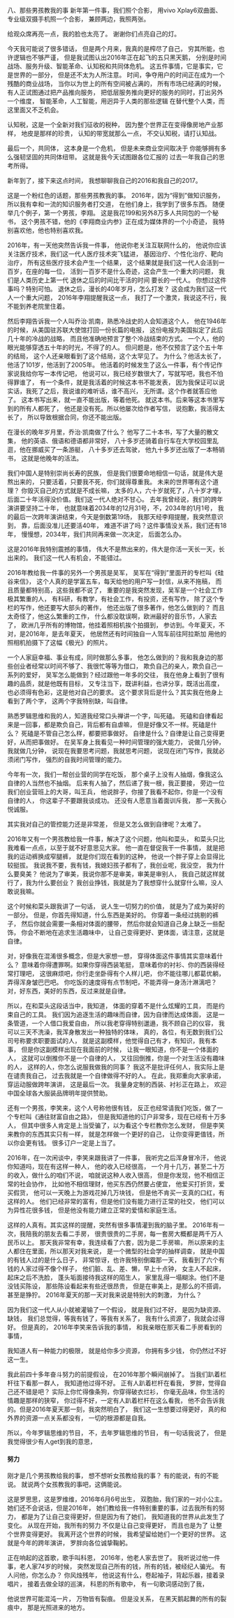 八、那些男孩教我的事
新年第一件事，我们照个合影，
用vivo  Xplay6双曲面、专业级双摄手机照一个合影，
兼顾两边，我照两张。

给观众席再亮一点，我的脸也太亮了。
谢谢你们点亮自己的灯。

今天我可能说了很多错话，
但是两个月来，我真的是榨尽了自己，
穷其所能，也许逻辑也不够严谨，
但是我试图认出2016年正在起飞的五只黑天鹅，
分别是时间战场、服务升级、智能革命、认知税和共同体危机。
这五件事情，它是事实，它是世界的一部分，
但是还不太为人所注意。
时间，争夺用户的时间正在成为一个残酷的商业战场，
当你以为世上的所有空间被占满的，
所有市场已经满的时候，有人正试图通过把产品推向服务，
把低层服务推向更好的服务的同时，打出另外一个维度，
智能革命，人工智能，用迥异于人类的那些逻辑
在替代整个人类，而这里面又不乏机会。

认知税，这是一个全新对我们征收的税种，
因为整个世界正在变得像房地产业那样，
地皮是那样的珍贵，
认知的带宽就那么一点，
不交认知税，请打认知战。

最后一个，共同体，
这本身是一个危机，
但是未来商业空间取决于
你能够拥有多么强韧坚固的共同体纽带。
这就是我今天试图跟各位汇报的
过去一年我自己的思考所得。

新年到了，接下来这点时间，
我想聊聊我自己的2016和我自己的2017。

这是一个粉红色的话题，那些男孩教我的事。
2016年，因为“得到”做知识服务，
所以我有幸和一流的知识服务者打交道，
在他们身上，我学到了很多东西。
随便举几个例子，第一个男孩，李翔。
这是我花199和另外8万多人共同包的一个秘书，
这个男孩不错，他的《李翔商业内参》正在成为媒体界的一个小奇迹，
我特别喜欢他，他也特别喜欢我。

2016年，有一天他突然告诉我一件事，
他说你老关注互联网什么的，
他说你应该关注医疗技术，我们这一代人医疗技术突飞猛进，
基因治疗、个性化治疗、靶向治疗，
所有这些医疗技术会产生一个结果，
这个结果就是我们这一代人会活到一百岁，在座的每一位，
活到一百岁不是什么奇迹，这会产生一个重大的问题，
我们是人类历史上第一代
退休之后的时间比干活的时间
要长的一代人。
你想过这件事吗？特别可怕。
退休之后，漫长的40年岁月，怎么打发？
这会成为我们这一代人一个重大问题，
2016年李翔提醒我这一点，
我打了一个激灵，我说这不行，我不能到养老院里住着。

然后李翔告诉我一个人叫乔治·凯南，熟悉冷战史的人会知道这个人，
他在1946年的时候，从美国驻苏联大使馆打回一份长篇的电报，
这份电报为美国拟定了此后几十年的冷战的战略，
而且他准确地预言了整个冷战结束的方式。
一个人，他的眼光能够穿透五十年的时光，不得了的人。
但问题是，他不仅预言了这个五十年的结局，
这个人还亲眼看到了这个结局，这个太罕见了。
为什么？他活太长了，
他活了101岁，他活到了2005年。
他活着的时候发生了这么一件事，有个传记作家说我给你写一本传记吧，
他说可以，我已经岁数很大了，写就写吧，我也不怕得罪谁了，
有一个条件，就是我活着的时候这本书不能发表，
因为我保证可以说实话，我死了之后，我说谁的难听话，谁不高兴，
无所谓。这个作者就答应他了。
这本书写出来，就一直不能出版，等着他死。
就这本书。后来等这本书里写到的所有人都死了，
他还是没有死。所以他屡次给作者写信，
说抱歉，我活得太长了，
所以导致根据合同，你还不能出版。

在漫长的晚年岁月里，乔治·凯南做了什么？
他写了二十本书，写了大量的散文集，
他的英语、俄语和德语都非常好，
八十多岁还骑着自行车在大学校园里乱逛，他在挪威买了一条游艇，
八十多岁还去驾驶，
他九十多岁还出版了一本畅销书，
这就是他晚年的活法。

我们中国人是特别崇尚长寿的民族，
但是我们很要命地相信一句话，就是伟大是熬出来的，
只要活着，只要我不死，你们就得尊重我。
未来的世界哪有这个道理？
你毁灭自己的方式就是不成长嘛，
太多的人，六十岁就死了，八十岁才埋，
后面二十年活得没价值。我们这一代人绝对不甘心。
去年我曾经说，我们的跨年演讲要坚持二十年，
也就意味着2034年的12月31号，不，2034年的1月1号，
我的最后一次跨年演讲结束，今天是倒数第19场，
我那天经李翔提醒，我突然意识到，
靠，后面没准儿还要活40年，
难道不讲了吗？这件事情没关系，我们还有18年，
慢慢想，2034年，我们共同再来做一次决定，
后面怎么办。

这是2016年我特别震撼的事情，
伟大不是熬出来的，伟大是你活一天长一天，长出来的。
我们这一代人有机会，不能错过。

2016年教给我一件事的另外一个男孩是吴军，
吴军在“得到”里面开的专栏叫《硅谷来信》，
这个人真的是学富五车，每天给他的用户写一封信，从来不拖稿，
而且质量都特别高，这些我都不说了，
重要的是我突然发现，吴军是一个社会工作极其繁重的人，
有科研，有教学，有社会工作，有投资，还有写作，
除了这个专栏的写作，他还要写大部头的著作，
他还出版了很多著作，他怎么做到的？
而且太奇怪了，他这么繁重的工作，
什么都没耽误啊，欧洲最好的音乐节，人家去了，
欧洲几乎所有的博物馆，他挂着照相机挨个拍摄到，
参访到。今年夏天，不对，是2016年，是去年夏天，
他居然还有时间独自一人驾车前往阿拉斯加
用他的照相机拍摄下了这幅《极光》的照片。

一个人家庭幸福、事业有成，同时做那么多事，
他怎么做到的？我和我身边的那些创业者经常以时间不够了、我很忙等等为借口，
欺负自己的亲人，欺负自己一系列的爱好，
吴军怎么能做到？经过跟他一年多的交往，
我在他身上看到了很有趣的品质，就是他既有目标，
又专注当下，既讲利益，也讲分享，既活出高度，
也必须得有色彩，这是他对自己的要求。
这个要求背后是什么？其实我在他身上看到了两个字，
这两个字我特别缺，叫自律。

熟悉罗辑思维和我的人，知道我经常口头禅讲一个字，叫死磕。
死磕和自律看起来是一回事，都是欺负自己，背后都有自虐嘛，
但是好像又不一样。死磕是什么？
死磕是不管自己怎么样，都要把事做好。
自律是什么？自律是让自己变得更好，从而把事做好。
在吴军身上我看见一种时间管理的强大能力，
说做几分钟，我就做几分钟，
说现在我要思考问题，我就思考问题，
说现在闭门写作，我就必须闭门写作，
强烈的自我时间管理的能力。

今年有一次，我们一帮创业营的同学在吃饭，
那个桌子上没有人抽烟，像我这么自律的人当然也不抽烟。
后来有人抽了，然后递了我一根，我正要接，
旁边一位我们创业营班上的大哥，叫王兵，
他说胖子，你接了我看不起你，你是一个没有自律的人，
你这辈子不要跟我谈成功。
还没有人愿意当着面训斥我，
那一天我心悦诚服。

其实我对自己的管控能力还是非常差，
但是又怎么做到自律呢？太难了。

2016年又有一个男孩教给我一件事，解决了这个问题，他叫和菜头，
和菜头只比我难看一点点，以至于就不好意思见大家。
他一直在督促我干一件事情，
就是把我的运动裤换成窄腿裤，
就是你们现在看到的这种，
他说一个胖子穿上会显得比较挺拔。
我说我不要，我有钱，我媳妇孩子都有了，我创业呢，我没空，
我为什么要臭美？
他说为了审美，我说你那不是审美，审美是审别人，
我自己就这样就行了，我为什么要创业？
我创业挣钱，我就是为了我想穿什么就穿什么嘛，没人敢说我嘛。

这个时候和菜头跟我讲了一句话，
说人生一切努力的价值，
就是为了成为美好的一部分。
但是，你首先得知道，什么东西是美好的。
你穿着一条经过挑剔的裤子，
然后你就会需要一条相对体面的腰带，
然后你就会知道自己身上缺乏一些配饰，
你会不断地在追求生活趣味中，
让自己变得更好、更体面，请注意，这就是自律。

对，好像我在混淆很多概念，但是大家想一想，
穿得体面这件事情其实意味着什么？
意味着你得遭罪啊。如果你穿得西装笔挺，
意味着你的衬衫、你的西装得经常打理吧，
这很麻烦吧，你行走坐卧得有个人样儿吧，
你不能往哪儿都葛优躺，弄得浑身皱巴巴吧。
你吃饭的速度得有点节制吧，不能弄得一身汤汁淋漓吧？
对，好东西，美好的东西，反过来就是自律。

所以，在和菜头这段话当中，我知道，
体面的穿着不是什么炫耀的工具，
而是约束自己的工具。
我们因为追逐生活的趣味而自律，因为自律而达成体面，
这是一条管道，一个人借口我爱自由，
所以我老穿得特别邋遢，我不顾自己的仪容，
我可以三天不洗澡，我浑身散发出一种独特的体味，
真的，各位，有无数到我们公司号称要求职要面试的人，
就是这副模样，他觉得自己有才，有知识，我有本事，
但是你这副模样出现在我面前的时候，
让我一眼知道，你不是一个体面的人，
这就可以倒推你不是一个自律的人，
又往回倒推，你是一个对生活没有趣味的人，
这样的人，你怎么说服我做我的同事？
我这不是批评任何人，我实际上是在谴责我自己，
过去我就是一个自律做得不好的人。
在此，我郑重向大家承诺，穿运动服做跨年演讲，
这是最后一次。
我量身定制的西装、衬衫正在路上，
欢迎中国全球各大服装品牌明年提供赞助。

还有一个男孩，李笑来，这个人号称他很有钱，
反正也经常请我们吃饭，做了一个专栏叫《通往财富自由之路》，
但是我知道他的订户非常多，现在已经有十万多人，
但其中很多人肯定是上当受骗了，以为看这个专栏教你怎么发财，
但是李笑来教你的东西其实只有一样，
就是怎样做一个更好的自己，
让你变得更值钱，所以你会更有钱。
很多订户一定是上当了。

2016年，在一次闲谈中，李笑来跟我讲了一件事，
我听完之后浑身冒冷汗，
他说你知道吗，现在有这样一种人，
他的收入已经很高，
一个月十几万，甚至二十万的收入，做什么的咱们不说，
咱就说这种人收入很高，
但是你发现，他不相信正常的社会协作，
比如他不相信理财，他买东西仍然要占便宜，
他爱买打折货，爱买假货，
他可以一天晚上为游戏花掉几万块钱，
但是他不肯买一支真的口红，有这样的人。
他们已经非常的富有，但是他们没有能力进行正常的社交，
他们可以为异性花很多钱，
但是他没有能力建立正常的爱情和家庭生活。

这样的人真有。其实这样的提醒，突然有很多事情灌到我的脑子里。
2016年有一次，我陪我的朋友去看二手房，
很贵很贵的二手房，每一套房大概都是两千万人民币以上。
那天我非常有幸，我连续看了六套，因为是二手房嘛，
所以原来的主人都住在里面，所以那天对我来说，
是一个微型的社会学的抽样调查，
就是中国的有钱人过的是什么日子，
非常惊讶，也许我特别倒霉那一天，
我看到了六个有钱的人家过得不像个样子，
他们脏、乱、差、懒，早上十点钟，
女主人不起床，起床之后不洗脸，
蓬头垢面接待我这样的陌生人，
家里乱得一塌糊涂。他们不是没钱买陈设，
那些陈设看起来有些还很昂贵，
但是在审美上，是那么的不搭调，甚至是狰狞。
2016年夏天的那一天对我来说是特别大的刺激，
为什么？

因为我们这一代人从小就被灌输了一个假设，
就是我们过不好，
是因为缺资源、缺钱，
我们总觉得，等我有钱了，等我有关系了，
我有什么资源了，我就会过得好。
但是真的，
2016年李笑来告诉我的事情，
和我亲眼在那天看二手房看到的事情，

我知道人有一种能力的极限，
就是给你多少资源，
你拥有多少钱，
你仍然过不好这一生。

我此前四十多年奋斗努力的前提假设，
在2016年那个瞬间崩掉了。
当我们趴着栏杆往下看那一群人，
我知道他过得不好。
正有人趴着栏杆在看我，
罗胖，觉得自己还不错是吧？
实际上你忙得像条狗，你穿得破衣烂衫，
你毫无品味，你生活的情趣是那样的狭窄，
你过得不好，一定有人趴着栏杆在这么看我，
他不会告诉我的。但是2016年夏天那一刻，我突然明白了，
我们这一生想要过得更好，
真的和外界的资源一点关系都没有，
一切的根源都是自我。

所以，今年罗辑思维的节目，
不，去年罗辑思维的节目，
有一句话我说了，
但是我觉得很少有人get到我的意思，

#### 努力

刚才是几个男孩教给我的事，
想不想听女孩教给我的事？
有的能说，有的不能说。
就说两个女孩教我的事吧，这俩能说。

这是罗思思，这是罗维维，2016年6月6号出生，
双胞胎，我们家的一对小公主。
她们还不会说话，但是2016年，
她们教给我一件特别重要的事，过去我所有的努力，
都是为了让自己变得更好，但是因为有了她们，
我知道我的世界从此发生了变化。
从现在开始，我所有的努力
不仅是让自己变得更好，
而且也是为了
让整个世界变得更好。
我离开这个世界的时候，
我希望留给她们一个更好的世界。
这就是今年的跨年演讲，
罗胖向各位诚挚鞠躬。

正在响起的这首歌，歌手叫科恩，
2016年，他老人家去世了。
我听说过他一件事，老人家74岁的时候，
突然发现自己所有的钱，所有的钱，被经纪人骗光。
有人问他，你怎么办？
你风烛残年，
他说这有什么，卷起袖子，背起乐器，接着录唱片，
接着去做全球的巡演，
科恩的所有歌中，
有一句歌词感动到了我，

他说世界可能混沌一片，
万物皆有裂痕。
但是没关系，
在黑天鹅起舞的所有的裂痕中，
那是光照进来的地方。
